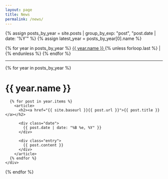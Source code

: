 ```yaml
---
layout: page
title: News
permalink: /news/
---
```


<!-- Group posts by year -->
{% assign posts_by_year = site.posts | group_by_exp: "post", "post.date | date: '%Y'" %}
{% assign latest_year = posts_by_year[0].name %}

<!-- Year navigation links -->
<div id="year-links" style="margin-bottom: 1em;">
  {% for year in posts_by_year %}
    <a href="javascript:void(0);" onclick="showYear('{{ year.name }}')" id="link-{{ year.name }}">
      {{ year.name }}
    </a>{% unless forloop.last %} | {% endunless %}
  {% endfor %}
</div>

<hr/>

<!-- Posts grouped by year -->
<div class="posts">
  {% for year in posts_by_year %}
    <div class="year-group" id="year-{{ year.name }}" style="{% if year.name != latest_year %}display:none;{% endif %}">
      <h1>{{ year.name }}</h1>

      {% for post in year.items %}
        <article>
          <h2><a href="{{ site.baseurl }}{{ post.url }}">{{ post.title }}</a></h2>

          <div class="date">
            {{ post.date | date: "%B %e, %Y" }}
          </div>

          <div class="entry">
            {{ post.content }}
          </div>
        </article>
      {% endfor %}
    </div>
  {% endfor %}
</div>

<!-- JavaScript to switch visible year -->
<script>
  function showYear(year) {
    const yearGroups = document.querySelectorAll('.year-group');
    yearGroups.forEach(group => group.style.display = 'none');

    const activeGroup = document.getElementById('year-' + year);
    if (activeGroup) activeGroup.style.display = 'block';

    const yearLinks = document.querySelectorAll('#year-links a');
    yearLinks.forEach(link => {
      link.style.fontWeight = (link.id === 'link-' + year) ? 'bold' : 'normal';
    });
  }

  // Highlight the latest year on page load
  document.addEventListener('DOMContentLoaded', function () {
    showYear('{{ latest_year }}');
  });
</script>
